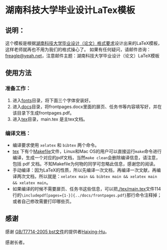 湖南科技大学毕业设计LaTex模板
===

## 说明：
这个模板是根据[湖南科技大学毕业设计（论文）格式要求](http://jwc.hnust.cn/Uploadfiles/files/20141201172656805.doc)设计出来的LaTeX模板，这样老师就再也不用为我们的格式操心了。
如果有任何疑问，请邮件咨询：<freagle@yeah.net>，注意邮件主题：湖南科技大学毕业设计（论文）LaTeX模板

## 使用方法

### 准备工作：
1. 进入[fonts](./fonts)目录，将下面三个字体安装好。
2. 进入[docs](./docs)目录，将frontpages.docx里面的扉页、任务书等内容填写好，并在该目录下生成frontpages.pdf。
3. 进入[tex](./tex)目录，main.tex 是主tex文档。

### 编译文档：
 - 编译要求使用 `xelatex` 和 `bibtex` 两个命令。
 - [tex](./tex) 下有个[Makefile](./tex/Makefile)文件，Linux和Mac OS的用户可以直接运行`make`命令进行编译，生成一个对应的pdf文档，当然`make clean`会删除编译信息，请注意，包括 pdf 文档。不知Makefile为何物的同学可忽略此信息，感谢您的阅读。
 - 手动编译：因为LaTeX的性质，所以先编译一次文档，再编译一次文献，再编译两次文档，所以就是：`xelatex main && bibtex main && xelatex main && xelatex main`。
 - 如果编译的时候不需要扉页、任务书这些信息，可以把[./tex/main.tex](./tex/main.tex)文件114行的`\includepdf[pages={1-}]{../docs/frontpages.pdf}`那行命令注释掉；或者自己修改需要打印哪些页。

## 感谢
感谢 [GB/T7714-2005 bst文件](https://github.com/Haixing-Hu/GBT7714-2005-BibTeX-Style)的提供者[Haixing-Hu](https://github.com/Haixing-Hu)。

感谢长者。

